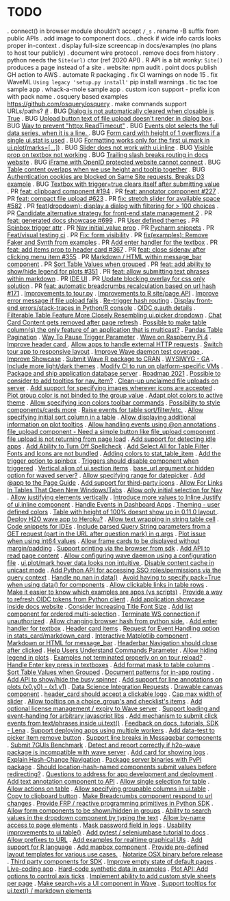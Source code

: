 # TODO
. connect() in browser module shouldn't accept `/_s`
. rename -B suffix from public APIs
. add image to component docs.
. check if wide info cards looks proper in-context
. display full-size screencap in docs/examples (no plans to host tour publicly)
. document wire protocol
. remove docs from history
. python needs the `Site(url)` ctor (ref 2020 API)
. R API is a bit wonky: `Site()` produces a page instead of a site
. website: npm audit
. point docs publish GH action to AWS
. automate R packaging
. fix CI warnings on node 15
. fix WaveML `Using legacy 'setup.py install'` pip install warnings
. tic tac toe sample app 
. whack-a-mole sample app
. custom icon support - prefix icon with pack name
. osquery based examples https://github.com/osquery/osquery
. make commands support URLs/paths? [#](https://github.com/h2oai/wave/discussions/764)
. BUG [Dialog is not automatically cleared when closable is True](https://github.com/h2oai/wave/issues/790)
. BUG [Upload button text of file upload doesn't render in dialog box](https://github.com/h2oai/wave/issues/788)
. BUG [Way to prevent \"httpx.ReadTimeout\"](https://github.com/h2oai/wave/issues/756)
. BUG [Events plot selects the full data series, when it is a line. ](https://github.com/h2oai/wave/issues/738)
. BUG [Form card with height of 1 overflows if a single ui.stat is used](https://github.com/h2oai/wave/issues/723)
. BUG [Formatting works only for the first ui.mark in ui.plot(marks=[...])](https://github.com/h2oai/wave/issues/617)
. BUG [Slider does not work with ui.inline](https://github.com/h2oai/wave/issues/582)
. BUG [Visible prop on textbox not working](https://github.com/h2oai/wave/issues/484)
. BUG [Trailing slash breaks routing in docs website](https://github.com/h2oai/wave/issues/445)
. BUG [iFrame with OpenID protected website cannot connect](https://github.com/h2oai/wave/issues/361)
. BUG [Table content overlaps when we use height and tooltip together](https://github.com/h2oai/wave/issues/326)
. BUG [Authentication cookies are blocked on Same Site requests. Breaks D3 example](https://github.com/h2oai/wave/issues/189)
. BUG [Textbox with trigger=true clears itself after submitting value](https://github.com/h2oai/wave/issues/150)
. PR [feat: clipboard component #194](https://github.com/h2oai/wave/pull/749)
. PR [feat: annotator component #227](https://github.com/h2oai/wave/pull/737)
. PR [feat: compact file upload #623](https://github.com/h2oai/wave/pull/716)
. PR [fix: stretch slider for available space #582](https://github.com/h2oai/wave/pull/586)
. PR [feat(dropdown): display a dialog with filtering for > 100 choices](https://github.com/h2oai/wave/pull/303)
. PR [Candidate alternative strategy for front-end state management 2](https://github.com/h2oai/wave/pull/746)
. PR [feat: generated docs showcase #699](https://github.com/h2oai/wave/pull/726)
. PR [User defined themes](https://github.com/h2oai/wave/pull/604)
. PR [Spinbox trigger attr](https://github.com/h2oai/wave/pull/598)
. PR [Nav initial_value prop](https://github.com/h2oai/wave/pull/566)
. PR [Pycharm snippets](https://github.com/h2oai/wave/pull/561)
. PR [Feat/visual testing ci](https://github.com/h2oai/wave/pull/531)
. PR [Fix: form visibility](https://github.com/h2oai/wave/pull/507)
. PR [fix(examples): Remove Faker and Synth from examples](https://github.com/h2oai/wave/pull/443)
. PR [Add enter handler for the textbox](https://github.com/h2oai/wave/pull/407)
. PR [feat: add items prop to header card #367](https://github.com/h2oai/wave/pull/378)
. PR [feat: close sidenav after clicking menu item #355](https://github.com/h2oai/wave/pull/364)
. PR [Markdown / HTML within message_bar component](https://github.com/h2oai/wave/pull/362)
. PR [Sort Table Values when grouped](https://github.com/h2oai/wave/pull/360)
. PR [feat: add ability to show/hide legend for plots #351](https://github.com/h2oai/wave/pull/358)
. PR [feat: allow submitting text phrases within markdown](https://github.com/h2oai/wave/pull/316)
. PR [IDE UI](https://github.com/h2oai/wave/pull/278)
. PR [Update blocking overlay for css only solution](https://github.com/h2oai/wave/pull/275)
. PR [feat: automatic breadcrumbs recalculation based on url hash #171](https://github.com/h2oai/wave/pull/209)
. [Improvements to tour.py](https://github.com/h2oai/wave/issues/776)
. [Improvements to R site/page API](https://github.com/h2oai/wave/issues/773)
. [Improve error message if file upload fails](https://github.com/h2oai/wave/issues/772)
. [Re-trigger hash routing](https://github.com/h2oai/wave/issues/769)
. [Display front-end errors/stack-traces in Python/R console](https://github.com/h2oai/wave/issues/758)
. [OIDC q.auth details](https://github.com/h2oai/wave/issues/745)
. [Filterable Table Feature More Closely Resembling ui.picker dropdown](https://github.com/h2oai/wave/issues/743)
. [Chat Card Content gets removed after page refresh](https://github.com/h2oai/wave/issues/733)
. [Possible to make table column(s) the only feature of an application that is multicast?](https://github.com/h2oai/wave/issues/731)
. [Pandas Table Pagination](https://github.com/h2oai/wave/issues/730)
. [Way To Pause Trigger Parameter](https://github.com/h2oai/wave/issues/729)
. [Wave on Raspberry Pi 4](https://github.com/h2oai/wave/issues/724)
. [Improve header card ](https://github.com/h2oai/wave/issues/722)
. [Allow apps to handle external HTTP requests](https://github.com/h2oai/wave/issues/714)
. [Switch tour app to responsive layout](https://github.com/h2oai/wave/issues/701)
. [Improve Wave daemon test coverage ](https://github.com/h2oai/wave/issues/700)
. [Improve Showcase](https://github.com/h2oai/wave/issues/699)
. [Submit Wave R package to CRAN](https://github.com/h2oai/wave/issues/698)
. [WYSIWYG - GA](https://github.com/h2oai/wave/issues/697)
. [Include more light/dark themes](https://github.com/h2oai/wave/issues/696)
. [Modify CI to run on platform-specific VMs](https://github.com/h2oai/wave/issues/695)
. [Package and ship application database server](https://github.com/h2oai/wave/issues/694)
. [Roadmap 2021](https://github.com/h2oai/wave/issues/693)
. [Possible to consider to add tooltips for nav_item?](https://github.com/h2oai/wave/issues/692)
. [Clean-up unclaimed file uploads on server](https://github.com/h2oai/wave/issues/686)
. [Add support for specifying images wherever icons are accepted](https://github.com/h2oai/wave/issues/674)
. [Plot group color is not binded to the group value](https://github.com/h2oai/wave/issues/671)
. [Adapt plot colors to active theme](https://github.com/h2oai/wave/issues/664)
. [Allow specifying icon colors toolbar commands](https://github.com/h2oai/wave/issues/656)
. [Possibility to style components/cards more](https://github.com/h2oai/wave/issues/655)
. [Raise events for table sort/filter/etc.](https://github.com/h2oai/wave/issues/646)
. [Allow specifying initial sort column in a table](https://github.com/h2oai/wave/issues/645)
. [Allow displaying additional information on plot tooltips](https://github.com/h2oai/wave/issues/644)
. [Allow handling events using @on annotations](https://github.com/h2oai/wave/issues/627)
. [file_upload component - Need a simple button like file_upload component](https://github.com/h2oai/wave/issues/623)
. [file upload is not returning from page load](https://github.com/h2oai/wave/issues/619)
. [Add support for detecting idle apps](https://github.com/h2oai/wave/issues/608)
. [Add Ability to Turn Off Spellcheck](https://github.com/h2oai/wave/issues/606)
. [Add Select All for Table Filter](https://github.com/h2oai/wave/issues/602)
. [Fonts and Icons are not bundled](https://github.com/h2oai/wave/issues/601)
. [Adding colors to stat_table_item](https://github.com/h2oai/wave/issues/596)
. [Add the trigger option to spinbox](https://github.com/h2oai/wave/issues/595)
. [Triggers should disable component when triggered](https://github.com/h2oai/wave/issues/593)
. [Vertical align of ui.section items](https://github.com/h2oai/wave/issues/589)
. [base_url argument or hidden option for waved server?](https://github.com/h2oai/wave/issues/588)
. [Allow specifying range for datepicker](https://github.com/h2oai/wave/issues/584)
. [Add @app to the Page Guide](https://github.com/h2oai/wave/issues/581)
. [Add support for third-party icons](https://github.com/h2oai/wave/issues/580)
. [Allow For Links In Tables That Open New Windows/Tabs](https://github.com/h2oai/wave/issues/567)
. [Allow only initial selection for Nav](https://github.com/h2oai/wave/issues/565)
. [Allow justifying elements vertically](https://github.com/h2oai/wave/issues/556)
. [Introduce more values to Inline Justify of ui.inline component](https://github.com/h2oai/wave/issues/534)
. [Handle Events in Dashboard Apps](https://github.com/h2oai/wave/issues/527)
. [Theming - user defined colors](https://github.com/h2oai/wave/issues/526)
. [Table with height of 100% doesnt show up in 0.11.0 layout ](https://github.com/h2oai/wave/issues/524)
. [Deploy H2O wave app to Heroku?](https://github.com/h2oai/wave/issues/518)
. [Allow text wrapping in string table cell](https://github.com/h2oai/wave/issues/515)
. [Code snippets for IDEs](https://github.com/h2oai/wave/issues/506)
. [Include parsed Query String parameters from a GET request (part in the URL after question mark) in q.args](https://github.com/h2oai/wave/issues/500)
. [Plot issue when using int64 values](https://github.com/h2oai/wave/issues/496)
. [Allow frame cards to be displayed without margin/padding](https://github.com/h2oai/wave/issues/495)
. [Support printing via the browser from sdk](https://github.com/h2oai/wave/issues/486)
. [Add API to read page content](https://github.com/h2oai/wave/issues/483)
. [Allow configuring wave daemon using a configuration file](https://github.com/h2oai/wave/issues/481)
. [ui.plot/mark hover data looks non intuitive ](https://github.com/h2oai/wave/issues/472)
. [Disable content cache in unicast mode](https://github.com/h2oai/wave/issues/464)
. [Add Python API for accessing SSO roles/permissions via the query context](https://github.com/h2oai/wave/issues/458)
. [Handle np.nan in data()](https://github.com/h2oai/wave/issues/447)
. [Avoid having to specify pack=True when using data() for components](https://github.com/h2oai/wave/issues/441)
. [Allow clickable links in table rows](https://github.com/h2oai/wave/issues/428)
. [Make it easier to know which examples are apps (vs scripts)](https://github.com/h2oai/wave/issues/425)
. [Provide a way to refresh OIDC tokens from Python client](https://github.com/h2oai/wave/issues/410)
. [Add application showcase inside docs website](https://github.com/h2oai/wave/issues/409)
. [Consider Increasing Title Font Size](https://github.com/h2oai/wave/issues/406)
. [Add list component for ordered multi-selection](https://github.com/h2oai/wave/issues/386)
. [Terminate WS connection if unauthorized](https://github.com/h2oai/wave/issues/379)
. [Allow changing browser hash from python side.](https://github.com/h2oai/wave/issues/375)
. [Add enter handler for textbox](https://github.com/h2oai/wave/issues/372)
. [Header card items](https://github.com/h2oai/wave/issues/367)
. [Request for Event Handling option in stats_card/markdown_card](https://github.com/h2oai/wave/issues/363)
. [Interactive Matplotlib component](https://github.com/h2oai/wave/issues/359)
. [Markdown or HTML for message_bar](https://github.com/h2oai/wave/issues/356)
. [Headerbar Navigation should close after clicked](https://github.com/h2oai/wave/issues/355)
. [Help Users Understand Commands Parameter](https://github.com/h2oai/wave/issues/354)
. [Allow hiding legend in plots](https://github.com/h2oai/wave/issues/351)
. [Examples not terminated properly on on tour reload?](https://github.com/h2oai/wave/issues/350)
. [Handle Enter key press in textboxes](https://github.com/h2oai/wave/issues/348)
. [Add format mask to table columns](https://github.com/h2oai/wave/issues/345)
. [Sort Table Values when Grouped](https://github.com/h2oai/wave/issues/336)
. [Document patterns for in-app routing](https://github.com/h2oai/wave/issues/335)
. [Add API to show/hide the busy spinner](https://github.com/h2oai/wave/issues/323)
. [Add support for line annotations on plots (x0,y0) - (x1,y1)](https://github.com/h2oai/wave/issues/321)
. [Data Science Integration Requests](https://github.com/h2oai/wave/issues/320)
. [Drawable canvas component](https://github.com/h2oai/wave/issues/313)
. [header_card should accept a clickable logo](https://github.com/h2oai/wave/issues/310)
. [Cap max width of slider](https://github.com/h2oai/wave/issues/308)
. [Allow tooltips on a choice_group's and checklist's items](https://github.com/h2oai/wave/issues/304)
. [Add optional license management / expiry to Wave server](https://github.com/h2oai/wave/issues/301)
. [Support loading and event-handing for arbitrary javascript libs](https://github.com/h2oai/wave/issues/297)
. [Add mechanism to submit click events from text/phrases inside ui.text()](https://github.com/h2oai/wave/issues/293)
. [Feedback on docs, tutorials, SDK - Lena](https://github.com/h2oai/wave/issues/280)
. [Support deploying apps using multiple workers](https://github.com/h2oai/wave/issues/277)
. [Add data-test to picker item remove button](https://github.com/h2oai/wave/issues/273)
. [Support line breaks in Messagebar components](https://github.com/h2oai/wave/issues/272)
. [Submit 7GUIs Benchmark](https://github.com/h2oai/wave/issues/266)
. [Detect and report correctly if h2o-wave package is incompatible with wave server](https://github.com/h2oai/wave/issues/265)
. [Add card for showing logs](https://github.com/h2oai/wave/issues/261)
. [Explain Hash-Change Navigation](https://github.com/h2oai/wave/issues/252)
. [Package server binaries with PyPI package](https://github.com/h2oai/wave/issues/250)
. [Should location-hash-named components submit values before redirecting?](https://github.com/h2oai/wave/issues/249)
. [Questions to address for app development and deployment](https://github.com/h2oai/wave/issues/238)
. [Add text annotation component to API](https://github.com/h2oai/wave/issues/227)
. [Allow single selection for table](https://github.com/h2oai/wave/issues/216)
. [Allow actions on table](https://github.com/h2oai/wave/issues/215)
. [Allow specifying groupable columns in ui.table](https://github.com/h2oai/wave/issues/203)
. [Copy to clipboard button](https://github.com/h2oai/wave/issues/194)
. [Make Breadcrumbs component respond to url changes](https://github.com/h2oai/wave/issues/171)
. [Provide FRP / reactive programming primitives in Python SDK](https://github.com/h2oai/wave/issues/170)
. [Allow form components to be shown/hidden in groups](https://github.com/h2oai/wave/issues/156)
. [Ability to search values in the dropdown component by typing the text](https://github.com/h2oai/wave/issues/153)
. [Allow by-name access to page elements](https://github.com/h2oai/wave/issues/148)
. [Mask password field in logs](https://github.com/h2oai/wave/issues/144)
. [Usability improvements to ui.table()](https://github.com/h2oai/wave/issues/141)
. [Add pytest / seleniumbase tutorial to docs](https://github.com/h2oai/wave/issues/137)
. [Allow prefixes to URL](https://github.com/h2oai/wave/issues/59)
. [Add examples for realtime graphical UIs](https://github.com/h2oai/wave/issues/49)
. [Add support for R language](https://github.com/h2oai/wave/issues/15)
. [Add mapbox component](https://github.com/h2oai/wave/issues/43)
. [Provide pre-defined layout templates for various use cases.](https://github.com/h2oai/wave/issues/38)
. [Notarize OSX binary before release](https://github.com/h2oai/wave/issues/36)
. [Third party components for SDK](https://github.com/h2oai/wave/issues/35)
. [Improve empty state of default pages](https://github.com/h2oai/wave/issues/34)
. [Live-coding app](https://github.com/h2oai/wave/issues/14)
. [Hard-code synthetic data in examples](https://github.com/h2oai/wave/issues/31)
. [Plot API: Add options to control axis ticks](https://github.com/h2oai/wave/issues/26)
. [Implement ability to add custom style sheets per page](https://github.com/h2oai/wave/issues/24)
. [Make search+vis a UI component in Wave](https://github.com/h2oai/wave/issues/18)
. [Support tooltips for ui.text() / markdown elements](https://github.com/h2oai/wave/issues/16)